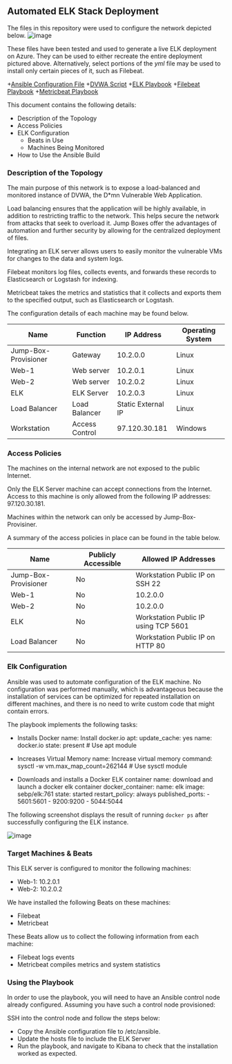 ## Automated ELK Stack Deployment

The files in this repository were used to configure the network depicted below.
![image](https://user-images.githubusercontent.com/53101711/137861338-07738de0-163d-4897-bef7-3cc86dd04eb8.png)

These files have been tested and used to generate a live ELK deployment on Azure. They can be used to either recreate the entire deployment pictured above. Alternatively, select portions of the _yml_ file may be used to install only certain pieces of it, such as Filebeat.

+[Ansible Configuration File](https://github.com/spookyinfo/ProjectOne/blob/main/Ansible/Ansible.cfg)
+[DVWA Script](https://github.com/spookyinfo/ProjectOne/blob/main/Ansible/DVWA)
+[ELK Playbook](https://github.com/spookyinfo/ProjectOne/blob/main/Ansible/ELK)
+[Filebeat Playbook](https://github.com/spookyinfo/ProjectOne/blob/main/Ansible/Filebeat)
+[Metricbeat Playbook](https://github.com/spookyinfo/ProjectOne/blob/main/Ansible/Metricbeat)
 

This document contains the following details:
- Description of the Topology
- Access Policies
- ELK Configuration
  - Beats in Use
  - Machines Being Monitored
- How to Use the Ansible Build


### Description of the Topology

The main purpose of this network is to expose a load-balanced and monitored instance of DVWA, the D*mn Vulnerable Web Application.

Load balancing ensures that the application will be highly available, in addition to restricting traffic to the network. This helps secure the network from attacks that seek to overload it. Jump Boxes offer the advantages of automation and further security by allowing for the centralized deployment of files.

Integrating an ELK server allows users to easily monitor the vulnerable VMs for changes to the data and system logs.

Filebeat monitors log files, collects events, and forwards these records to Elasticsearch or Logstash for indexing.

Metricbeat takes the metrics and statistics that it collects and exports them to the specified output, such as Elasticsearch or Logstash.

The configuration details of each machine may be found below.

| **Name**             | **Function**   |  **IP Address**    | **Operating System** |
|----------------------|----------------|--------------------|----------------------|
| Jump-Box-Provisioner | Gateway        | 10.2.0.0           | Linux                |
| Web-1                | Web server     | 10.2.0.1           | Linux                |
| Web-2                | Web server     | 10.2.0.2           | Linux                |
| ELK                  | ELK Server     | 10.2.0.3           | Linux                |
| Load Balancer        | Load Balancer  | Static External IP | Linux                |
| Workstation          | Access Control | 97.120.30.181      | Windows              |

### Access Policies

The machines on the internal network are not exposed to the public Internet. 

Only the ELK Server machine can accept connections from the Internet. Access to this machine is only allowed from the following IP addresses: 97.120.30.181.

Machines within the network can only be accessed by Jump-Box-Provisiner.

A summary of the access policies in place can be found in the table below.

| **Name**             | **Publicly Accessible** |  **Allowed IP Addresses**            |
|----------------------|-------------------------|--------------------------------------|
| Jump-Box-Provisioner | No                      | Workstation Public IP on SSH 22      |
| Web-1                | No                      | 10.2.0.0                             |
| Web-2                | No                      | 10.2.0.0                             |
| ELK                  | No                      | Workstation Public IP using TCP 5601 |
| Load Balancer        | No                      | Workstation Public IP on HTTP 80     |

### Elk Configuration

Ansible was used to automate configuration of the ELK machine. No configuration was performed manually, which is advantageous because the installation of services can be optimized for repeated installation on different machines, and there is no need to write custom code that might contain errors.

The playbook implements the following tasks:

+ Installs Docker
    name: Install docker.io
      apt:
        update_cache: yes
        name: docker.io
        state: present      # Use apt module
        
+ Increases Virtual Memory
    name: Increase virtual memory
      command: sysctl -w vm.max_map_count=262144      # Use sysctl module
      
+ Downloads and installs a Docker ELK container
     name: download and launch a docker elk container
      docker_container:
        name: elk
        image: sebp/elk:761
        state: started
        restart_policy: always
        published_ports:
          - 5601:5601
          - 9200:9200
          - 5044:5044


The following screenshot displays the result of running `docker ps` after successfully configuring the ELK instance.

![image](https://user-images.githubusercontent.com/53101711/137857947-6f468aeb-0bd5-493b-9195-0a89c6127a4f.png)

### Target Machines & Beats
This ELK server is configured to monitor the following machines:
+ Web-1: 10.2.0.1
+ Web-2: 10.2.0.2

We have installed the following Beats on these machines:
+ Filebeat
+ Metricbeat

These Beats allow us to collect the following information from each machine:
+ Filebeat logs events
+ Metricbeat compiles metrics and system statistics

### Using the Playbook
In order to use the playbook, you will need to have an Ansible control node already configured. Assuming you have such a control node provisioned: 

SSH into the control node and follow the steps below:
- Copy the Ansible configuration file to /etc/ansible.
- Update the hosts file to include the ELK Server 
- Run the playbook, and navigate to Kibana to check that the installation worked as expected.


